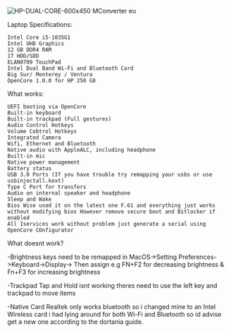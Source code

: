 


![HP-DUAL-CORE-600x450  MConverter eu](https://github.com/user-attachments/assets/1b25b23b-016c-485a-a6f4-7ca4bb03a354)






Laptop Specifications:

    Intel Core i5-1035G1
    Intel UHD Graphics
    12 GB DDR4 RAM
    1T HDD/SDD
    ELAN0709 TouchPad
    Intel Dual Band Wi-Fi and Bluetooth Card
    Big Sur/ Monterey / Ventura 
    OpenCore 1.0.0 for HP 250 G8

What works:

    UEFI booting via OpenCore
    Built-in keyboard 
    Built-in trackpad (Full gestures)
    Audio Control Hotkeys
    Volume Cobtrol Hotkeys
    Integrated Camera
    Wifi, Ethernet and Bluetooth
    Native audio with AppleALC, including headphone
    Built-in mic
    Native power management
    Battery status
    USB 3.0 Ports (If you have trouble try remapping your usbs or use usbinjectall.kext)
    Type C Port for transfers
    Audio on internal speaker and headphone
    Sleep and Wake
    Bios Wise used it on the latest one F.61 and everything just works without modifying bios However remove secure boot and Bitlocker if enabled
    All Iservices work without problem just generate a serial using OpenCore COnfigurator


What doesnt work?

-Brightness keys need to be remapped in MacOS->Setting Preferences->Keyboard->Display-> Then assign e.g FN+F2 for decreasing brightness & Fn+F3 for increasing brightness

-Trackpad Tap and Hold isnt working theres need to use the left key and trackpad to move items

-Native Card Realtek only works bluetooth so i changed mine to an Intel Wireless card i had lying around for both Wi-Fi and Bluetooth so id advise get a new one according to the dortania guide.




